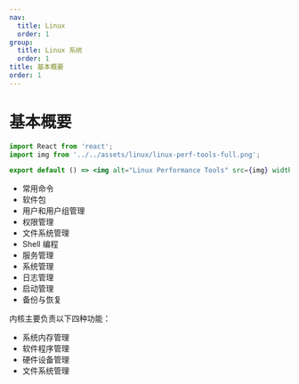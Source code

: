 ```yaml
---
nav:
  title: Linux
  order: 1
group:
  title: Linux 系统
  order: 1
title: 基本概要
order: 1
---
```


# 基本概要

```jsx | inline
import React from 'react';
import img from '../../assets/linux/linux-perf-tools-full.png';

export default () => <img alt="Linux Performance Tools" src={img} width="900" />;
```

- 常用命令
- 软件包
- 用户和用户组管理
- 权限管理
- 文件系统管理
- Shell 编程
- 服务管理
- 系统管理
- 日志管理
- 启动管理
- 备份与恢复

内核主要负责以下四种功能：

- 系统内存管理
- 软件程序管理
- 硬件设备管理
- 文件系统管理
